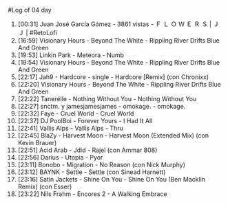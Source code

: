 #Log of 04 day

1. [00:31] Juan José García Gómez - 3861 vistas - Ｆ Ｌ Ｏ Ｗ Ｅ Ｒ Ｓ | ＪＪ | #RetoLofi
1. [16:59] Visionary Hours - Beyond The White - Rippling River Drifts Blue And Green
1. [19:53] Linkin Park - Meteora - Numb
1. [19:54] Visionary Hours - Beyond The White - Rippling River Drifts Blue And Green
1. [22:17] Jah9 - Hardcore - single - Hardcore [Remix] (con Chronixx)
1. [22:20] Visionary Hours - Beyond The White - Rippling River Drifts Blue And Green
1. [22:22] Tanerélle - Nothing Without You - Nothing Without You
1. [22:27] snctm. y jamesjamesjames - omokage. - omokage.
1. [22:32] Faye - Cruel World - Cruel World
1. [22:37] DJ PoolBoi - Forever Yours - I Had It All
1. [22:41] Vallis Alps - Vallis Alps - Thru
1. [22:45] BlaZy - Harvest Moon - Harvest Moon (Extended Mix) (con Kevin Brauer)
1. [22:51] Acid Arab - Jdid - Rajel (con Ammar 808)
1. [22:56] Darius - Utopia - Pyor
1. [23:11] Bonobo - Migration - No Reason (con Nick Murphy)
1. [23:12] BAYNK - Settle - Settle (con Sinead Harnett)
1. [23:16] Satin Jackets - Shine On You - Shine On You (Ben Macklin Remix) (con Esser)
1. [23:22] Nils Frahm - Encores 2 - A Walking Embrace
